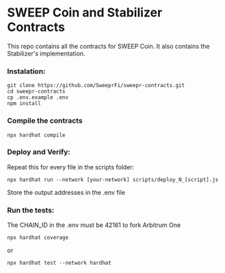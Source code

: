 # SWEEP Coin and Stabilizer Contracts

This repo contains all the contracts for SWEEP Coin.
It also contains the Stabilizer's implementation.

### Instalation:

```
git clone https://github.com/SweeprFi/sweepr-contracts.git
cd sweepr-contracts
cp .env.example .env
npm install
```

### Compile the contracts
```
npx hardhat compile
```

### Deploy and Verify:
Repeat this for every file in the scripts folder:
```
npx hardhat run --network [your-network] scripts/deploy_N_[script].js
```
Store the output addresses in the .env file

### Run the tests:
The CHAIN_ID in the .env must be 42161 to fork Arbitrum One
```
npx hardhat coverage
```
or
```
npx hardhat test --network hardhat
```
